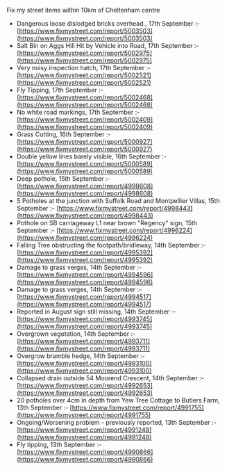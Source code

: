 Fix my street items within 10km of Cheltenham centre

<!-- fix_marker starts -->

- Dangerous loose dislodged bricks overhead., 17th September :- [https://www.fixmystreet.com/report/5003503](https://www.fixmystreet.com/report/5003503)
- Salt Bin on Aggs Hill Hit by Vehicle into Road, 17th September :- [https://www.fixmystreet.com/report/5002975](https://www.fixmystreet.com/report/5002975)
- Very noisy inspection hatch, 17th September :- [https://www.fixmystreet.com/report/5002521](https://www.fixmystreet.com/report/5002521)
- Fly Tipping, 17th September :- [https://www.fixmystreet.com/report/5002468](https://www.fixmystreet.com/report/5002468)
- No white road markings, 17th September :- [https://www.fixmystreet.com/report/5002409](https://www.fixmystreet.com/report/5002409)
- Grass Cutting, 16th September :- [https://www.fixmystreet.com/report/5000927](https://www.fixmystreet.com/report/5000927)
- Double yellow lines barely visible, 16th September :- [https://www.fixmystreet.com/report/5000589](https://www.fixmystreet.com/report/5000589)
- Deep pothole, 15th September :- [https://www.fixmystreet.com/report/4998608](https://www.fixmystreet.com/report/4998608)
- 5 Potholes at the junction with Suffolk Road and Montpellier Villas, 15th September :- [https://www.fixmystreet.com/report/4998443](https://www.fixmystreet.com/report/4998443)
- Pothole on SB carriageway L1 near brown "Regency" sign, 15th September :- [https://www.fixmystreet.com/report/4996224](https://www.fixmystreet.com/report/4996224)
- Falling Tree obstructing the footpath/bridleway, 14th September :- [https://www.fixmystreet.com/report/4995392](https://www.fixmystreet.com/report/4995392)
- Damage to grass verges, 14th September :- [https://www.fixmystreet.com/report/4994596](https://www.fixmystreet.com/report/4994596)
- Damage to grass verges, 14th September :- [https://www.fixmystreet.com/report/4994517](https://www.fixmystreet.com/report/4994517)
- Reported in August sign still missing, 14th September :- [https://www.fixmystreet.com/report/4993745](https://www.fixmystreet.com/report/4993745)
- Overgrown vegetation, 14th September :- [https://www.fixmystreet.com/report/4993711](https://www.fixmystreet.com/report/4993711)
- Overgrow bramble hedge, 14th September :- [https://www.fixmystreet.com/report/4993100](https://www.fixmystreet.com/report/4993100)
- Collapsed drain outside 54 Moorend Crescent, 14th September :- [https://www.fixmystreet.com/report/4992653](https://www.fixmystreet.com/report/4992653)
- 20 potholes over 4cm in depth from Yew Tree Cottage to Butlers Farm, 13th September :- [https://www.fixmystreet.com/report/4991755](https://www.fixmystreet.com/report/4991755)
- Ongoing/Worsening problem - previously reported, 13th September :- [https://www.fixmystreet.com/report/4991248](https://www.fixmystreet.com/report/4991248)
- Fly tipping, 13th September :- [https://www.fixmystreet.com/report/4990866](https://www.fixmystreet.com/report/4990866)

<!-- fix_marker ends -->
